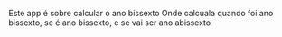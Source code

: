 Este app é sobre calcular o ano bissexto
Onde calcuala quando foi ano bissexto, se é ano bissexto, e se vai ser ano abissexto
